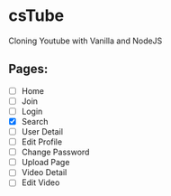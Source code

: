 # csTube

Cloning Youtube with Vanilla and NodeJS

## Pages: 

- [ ] Home
- [ ] Join
- [ ] Login
- [x] Search
- [ ] User Detail
- [ ] Edit Profile
- [ ] Change Password
- [ ] Upload Page
- [ ] Video Detail
- [ ] Edit Video